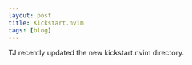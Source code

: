 ```yaml
---
layout: post
title: Kickstart.nvim
tags: [blog]
---
```


TJ recently updated the new kickstart.nvim directory.



